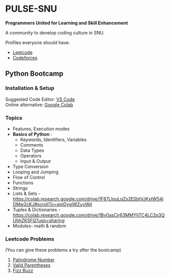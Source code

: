 # PULSE-SNU

**Programmers United for Learning and Skill Enhancement**  

A community to develop coding culture in SNU.  

Profiles everyone should have:  
+ [Leetcode](leetcode.com)
+ [Codeforces](codeforces.com)

## Python Bootcamp

### Installation & Setup  

Suggested Code Editor: [VS Code](https://code.visualstudio.com)  
Online alternative: [Google Colab](https://colab.research.google.com)  

### Topics

+ Features, Execution modes
+ **Basics of Python** :
  + Keywords, Identifiers, Variables
  + Comments
  + Data Types
  + Operators
  + Input & Output
+ Type Conversion
+ Looping and Jumping
+ Flow of Control
+ Functions
+ Strings
+ Lists & Sets - https://colab.research.google.com/drive/1F87LIpuLqZs2ESbtVJKxtW54iDMw2cKJ#scrollTo=qmDygiWZuyWd
+ Tuples & Dictionaries - https://colab.research.google.com/drive/1Bv0asCjr63MMYIjTC4LC2p3QUhhZKSFQ?usp=sharing
+ Modules- math & random 

### Leetcode Problems
(You can give these problems a try after the bootcamp)

1. [Palindrome Number](https://leetcode.com/problems/palindrome-number/description/)
2. [Valid Parentheses](https://leetcode.com/problems/valid-parentheses/description/)
3. [Fizz Buzz](https://leetcode.com/problems/fizz-buzz/description/)
